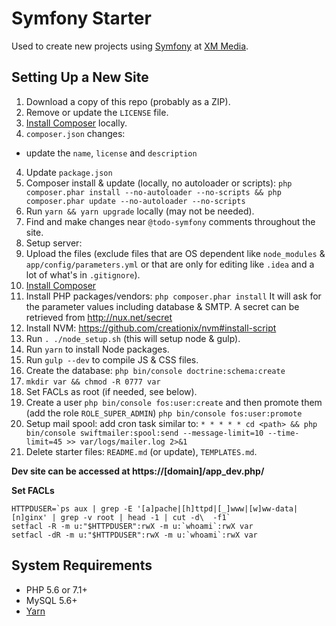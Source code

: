 # Symfony Starter

Used to create new projects using [Symfony](http://symfony.com/) at [XM Media](https://www.xmmedia.com/).

## Setting Up a New Site

1. Download a copy of this repo (probably as a ZIP).
2. Remove or update the `LICENSE` file.
2. [Install Composer](https://getcomposer.org/download/) locally.
3. `composer.json` changes:
  - update the `name`, `license` and `description`
4. Update `package.json`
5. Composer install & update (locally, no autoloader or scripts): `php composer.phar install --no-autoloader --no-scripts && php composer.phar update --no-autoloader --no-scripts`
6. Run `yarn && yarn upgrade` locally (may not be needed).
7. Find and make changes near `@todo-symfony` comments throughout the site.
8. Setup server:
  1. Upload the files (exclude files that are OS dependent like `node_modules` & `app/config/parameters.yml` or that are only for editing like `.idea` and a lot of what's in `.gitignore`).
  2. [Install Composer](https://getcomposer.org/download/)
  3. Install PHP packages/vendors: `php composer.phar install` It will ask for the parameter values including database & SMTP. A secret can be retrieved from http://nux.net/secret
  4. Install NVM: https://github.com/creationix/nvm#install-script
  5. Run `. ./node_setup.sh` (this will setup node & gulp).
  6. Run `yarn` to install Node packages.
  7. Run `gulp --dev` to compile JS & CSS files.
  8. Create the database: `php bin/console doctrine:schema:create`
  9. `mkdir var && chmod -R 0777 var`
  10. Set FACLs as root (if needed, see below).
  11. Create a user `php bin/console fos:user:create` and then promote them (add the role `ROLE_SUPER_ADMIN`) `php bin/console fos:user:promote`
  12. Setup mail spool: add cron task similar to: `* * * * * cd <path> && php bin/console swiftmailer:spool:send --message-limit=10 --time-limit=45 >> var/logs/mailer.log 2>&1`
9. Delete starter files: `README.md` (or update), `TEMPLATES.md`.

**Dev site can be accessed at https://[domain]/app_dev.php/**

**Set FACLs**
```
HTTPDUSER=`ps aux | grep -E '[a]pache|[h]ttpd|[_]www|[w]ww-data|[n]ginx' | grep -v root | head -1 | cut -d\  -f1`
setfacl -R -m u:"$HTTPDUSER":rwX -m u:`whoami`:rwX var
setfacl -dR -m u:"$HTTPDUSER":rwX -m u:`whoami`:rwX var
```

## System Requirements

  - PHP 5.6 or 7.1+
  - MySQL 5.6+
  - [Yarn](https://yarnpkg.com/en/docs/install)
